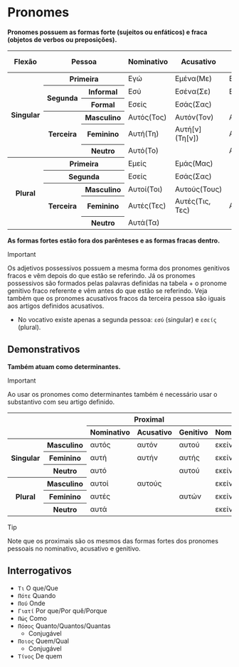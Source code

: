# Pronomes

**Pronomes possuem as formas forte (sujeitos ou enfáticos) e fraca (objetos de verbos ou preposições).**

<table>
	<thead>
		<tr>
			<th>Flexão</th>
			<th colspan="2">Pessoa</th>
			<th>Nominativo</th>
			<th>Acusativo</th>
			<th>Genitivo</th>
			<th>Possessivo ◆</th>
		</tr>
	</thead>
	<tr>
		<th rowspan="6">Singular</th>
		<th colspan="2">Primeira</th>
		<td>Εγώ</td>
		<td>Εμένα(Με)</td>
		<td>Εμένα(Μου)</td>
		<td rowspan="6">
			<p>Δικός 🚹</p>
			<p>Δική 🚺</p>
			<p>Δικό ✴️</p>
		</td>
	</tr>
	<tr>
		<th rowspan="2">Segunda</th>
		<th>Informal</th>
		<td>Εσύ</td>
		<td>Εσένα(Σε)</td>
		<td>Εσένα(Σου)</td>
	</tr>
	<tr>
		<th>Formal</th>
		<td>Εσείς</td>
		<td colspan="2">Εσάς(Σας)</td>
	</tr>
	<tr>
		<th rowspan="3">Terceira</th>
		<th>Masculino</th>
		<td>Αυτός(Τος)</td>
		<td>Αυτόν(Τον)</td>
		<td>Αυτού(Του)</td>
	</tr>
	<tr>
		<th>Feminino</th>
		<td>Αυτή(Τη)</td>
		<td>Αυτή[ν](Τη[ν])</td>
		<td>Αυτής(Της)</td>
	</tr>
	<tr>
		<th>Neutro</th>
		<td colspan="2">Αυτό(Το)</td>
		<td>Αυτού(Του)</td>
	</tr>
	<tr>
		<th rowspan="5">Plural</th>
		<th colspan="2">Primeira</th>
		<td>Εμείς</td>
		<td colspan="2">Εμάς(Μας)</td>
		<td rowspan="5">
			<p>Δικοί 🚹</p>
			<p>Δικές 🚺</p>
			<p>Δικά ✴️</p>
		</td>
	</tr>
	<tr>
		<th colspan="2">Segunda</th>
		<td>Εσείς</td>
		<td colspan="2">Εσάς(Σας)</td>
	</tr>
	<tr>
		<th rowspan="3">Terceira</th>
		<th>Masculino</th>
		<td>Αυτοί(Τοι)</td>
		<td>Αυτούς(Τους)</td>
		<td rowspan="3">Αυτών(Τους)</td>
	</tr>
	<tr>
		<th>Feminino</th>
		<td>Αυτές(Τες)</td>
		<td>Αυτές(Τις, Τες)</td>
	</tr>
	<tr>
		<th>Neutro</th>
		<td colspan="2">Αυτά(Τα)</td>
	</tr>
</table>

**As formas fortes estão fora dos parênteses e as formas fracas dentro.**

> [!IMPORTANT]
> Os adjetivos possessivos possuem a mesma forma dos pronomes genitivos fracos e vêm depois do que estão se referindo. Já os pronomes possessivos são formados pelas palavras definidas na tabela + o pronome genitivo fraco referente e vêm antes do que estão se referindo.
> Veja também que os pronomes acusativos fracos da terceira pessoa são iguais aos artigos definidos acusativos.

-   No vocativo existe apenas a segunda pessoa: `εσύ` (singular) e `εσείς` (plural).

## Demonstrativos

**Também atuam como determinantes.**

> [!IMPORTANT]
> Ao usar os pronomes como determinantes também é necessário usar o substantivo com seu artigo definido.

<table>
	<thead>
		<tr>
			<th colspan="2" rowspan="2"></th>
			<th colspan="3">Proximal</th>
			<th colspan="3">Distal</th>
		</tr>
		<tr>
			<th>Nominativo</th>
			<th>Acusativo</th>
			<th>Genitivo</th>
			<th>Nominativo</th>
			<th>Acusativo</th>
			<th>Genitivo</th>
		</tr>
	</thead>
	<tr>
		<th rowspan="3">Singular</th>
		<th>Masculino</th>
		<td>αυτός</td>
		<td>αυτόν</td>
		<td>αυτού</td>
		<td>εκείνος</td>
		<td>εκείνον</td>
		<td>εκείνου</td>
	</tr>
	<tr>
		<th>Feminino</th>
		<td>αυτή</td>
		<td>αυτήν</td>
		<td>αυτής</td>
		<td>εκείνη</td>
		<td>εκείνην</td>
		<td>εκείνης</td>
	</tr>
	<tr>
		<th>Neutro</th>
		<td colspan="2">αυτό</td>
		<td>αυτού</td>
		<td colspan="2">εκείνο</td>
		<td>εκείνου</td>
	</tr>
	<tr>
		<th rowspan="3">Plural</th>
		<th>Masculino</th>
		<td>αυτοί</td>
		<td>αυτούς</td>
		<td rowspan="3">αυτών</td>
		<td>εκείνοι</td>
		<td>εκείνους</td>
		<td rowspan="3">εκείνων</td>
	</tr>
	<tr>
		<th>Feminino</th>
		<td colspan="2">αυτές</td>
		<td colspan="2">εκείνες</td>
	</tr>
	<tr>
		<th>Neutro</th>
		<td colspan="2">αυτά</td>
		<td colspan="2">εκείνα</td>
	</tr>
</table>

> [!TIP]
> Note que os proximais são os mesmos das formas fortes dos pronomes pessoais no nominativo, acusativo e genitivo.

## Interrogativos

-   `Τι` O que/Que
-   `Πότε` Quando
-   `Πού` Onde
-   `Γιατί` Por que/Por quê/Porque
-   `Πώς` Como
-   `Πόσος` Quanto/Quantos/Quantas
    -   Conjugável
-   `Ποιος` Quem/Qual
    -   Conjugável
-   `Τίνος` De quem
